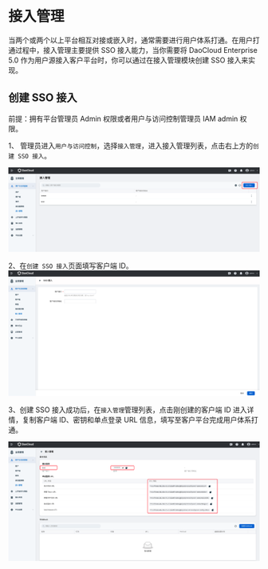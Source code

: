 # 接入管理

当两个或两个以上平台相互对接或嵌入时，通常需要进行用户体系打通。在用户打通过程中，接入管理主要提供 SSO 接入能力，当你需要将 DaoCloud Enterprise 5.0 作为用户源接入客户平台时，你可以通过在接入管理模块创建 SSO 接入来实现。

## 创建 SSO 接入
  
前提：拥有平台管理员 Admin 权限或者用户与访问控制管理员 IAM admin 权限。
  
1、 管理员进入`用户与访问控制`，选择`接入管理`，进入接入管理列表，点击右上方的`创建 SSO 接入`。
  
![创建sso接入](./docs/zh/docs/ghippo/images/sso1.png/)
  
2、在`创建 SSO 接入`页面填写客户端 ID。
![创建 SSO 接入](./docs/zh/docs/ghippo/images/sso2.png)

3、创建 SSO 接入成功后，在`接入管理`管理列表，点击刚创建的客户端 ID 进入详情，复制客户端 ID、密钥和单点登录 URL 信息，填写至客户平台完成用户体系打通。

![SSO 接入详情](./docs/zh/docs/ghippo/images/sso3.png)
